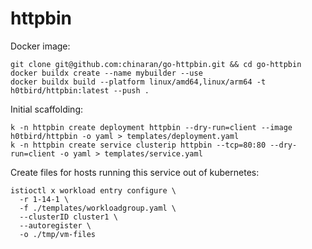 # httpbin

Docker image:
```
git clone git@github.com:chinaran/go-httpbin.git && cd go-httpbin
docker buildx create --name mybuilder --use
docker buildx build --platform linux/amd64,linux/arm64 -t h0tbird/httpbin:latest --push .
```

Initial scaffolding:
```
k -n httpbin create deployment httpbin --dry-run=client --image h0tbird/httpbin -o yaml > templates/deployment.yaml
k -n httpbin create service clusterip httpbin --tcp=80:80 --dry-run=client -o yaml > templates/service.yaml
```

Create files for hosts running this service out of kubernetes:
```
istioctl x workload entry configure \
  -r 1-14-1 \
  -f ./templates/workloadgroup.yaml \
  --clusterID cluster1 \
  --autoregister \
  -o ./tmp/vm-files
```
